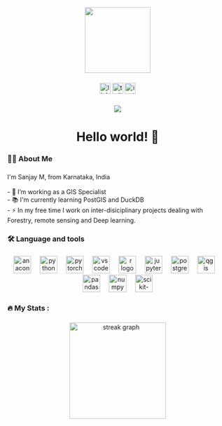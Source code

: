 <div align="center">
  <img height="150" src="https://media.giphy.com/media/M9gbBd9nbDrOTu1Mqx/giphy.gif"  />
</div>

###

<div align="center">
  <img src="https://img.shields.io/static/v1?message=LinkedIn&logo=linkedin&label=&color=0077B5&logoColor=white&labelColor=&style=for-the-badge" height="25" alt="linkedin logo"  />
  <img src="https://img.shields.io/static/v1?message=Twitter&logo=twitter&label=&color=1DA1F2&logoColor=white&labelColor=&style=for-the-badge" height="25" alt="twitter logo"  />
  <img src="https://img.shields.io/static/v1?message=Instagram&logo=instagram&label=&color=E4405F&logoColor=white&labelColor=&style=for-the-badge" height="25" alt="instagram logo"  />
</div>

###

<div align="center">
  <img src="https://visitor-badge.laobi.icu/badge?page_id=Sanjay-geospatial.Sanjay-geospatial&"  />
</div>

###

<h1 align="center">Hello world! 👋</h1>

###

<h3 align="left">👩‍💻  About Me</h3>

###

<p align="left">I'm Sanjay M, from Karnataka, India<br><br>- 🔭 I’m working as a GIS Specialist<br>- 📚 I'm currently learning PostGIS and DuckDB<br>- ⚡ In my free time I work on inter-disiciplinary projects dealing with Forestry, remote sensing and Deep learning.</p>

###

<h3 align="left">🛠 Language and tools</h3>

###

<div align="center">
  <img src="https://cdn.jsdelivr.net/gh/devicons/devicon/icons/anaconda/anaconda-original.svg" height="40" alt="anaconda logo"  />
  <img width="12" />
  <img src="https://skillicons.dev/icons?i=py" height="40" alt="python logo"  />
  <img width="12" />
  <img src="https://skillicons.dev/icons?i=pytorch" height="40" alt="pytorch logo"  />
  <img width="12" />
  <img src="https://skillicons.dev/icons?i=vscode" height="40" alt="vscode logo"  />
  <img width="12" />
  <img src="https://cdn.jsdelivr.net/gh/devicons/devicon/icons/r/r-original.svg" height="40" alt="r logo"  />
  <img width="12" />
  <img src="https://cdn.jsdelivr.net/gh/devicons/devicon/icons/jupyter/jupyter-original.svg" height="40" alt="jupyter logo"  />
  <img width="12" />
  <img src="https://skillicons.dev/icons?i=postgresql" height="40" alt="postgresql logo"  />
  <img width="12" />
  <img src="https://skillicons.dev/icons?i=qgis" height="40" alt="qgis logo"  />
  <img width="12" />
  <img src="https://skillicons.dev/icons?i=pandas" height="40" alt="pandas logo"  />
  <img width="12" />
  <img src="https://skillicons.dev/icons?i=numpy" height="40" alt="numpy logo"  />
  <img width="12" />
  <img src="https://skillicons.dev/icons?i=sklearn" height="40" alt="scikit-learn logo"  />
</div>

###

<h3 align="left">🔥   My Stats :</h3>

###

<div align="center">
  <img src="https://streak-stats.demolab.com?user=Sanjay-geospatial&locale=en&mode=daily&theme=dark&hide_border=false&border_radius=5&order=3" height="220" alt="streak graph"  />
</div>

###
